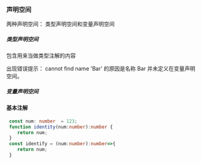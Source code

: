 ### 声明空间

两种声明空间： 类型声明空间和变量声明空间

##### 类型声明空间

包含用来当做类型注解的内容

出现错误提示： cannot find name 'Bar' 的原因是名称 Bar 并未定义在变量声明空间。

##### 变量声明空间


#### 基本注解

```ts
 const num: number  = 123;
 function identity(num:number):number {
    return num;
 }
 const identify = (num:number):number=>{
    return num;
 }
```
